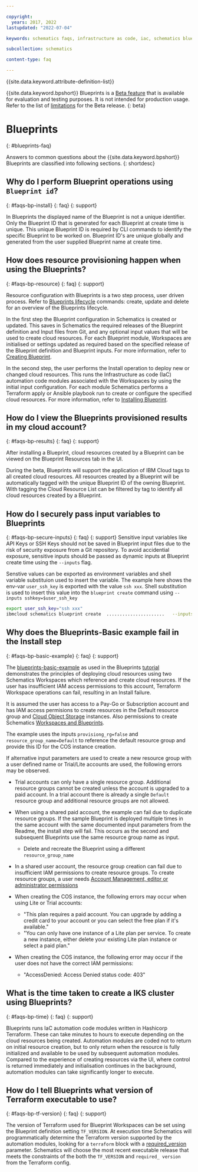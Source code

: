 ```yaml
---

copyright:
  years: 2017, 2022
lastupdated: "2022-07-04"

keywords: schematics faqs, infrastructure as code, iac, schematics blueprints faq, blueprints faq, 

subcollection: schematics

content-type: faq

---
```


{{site.data.keyword.attribute-definition-list}}

{{site.data.keyword.bpshort}} Blueprints is a [Beta feature](/docs/schematics?topic=schematics-bp-beta-limitations) that is available for evaluation and testing purposes. It is not intended for production usage. Refer to the list of [limitations](/docs/schematics?topic=schematics-bp-beta-limitations) for the Beta release.
{: beta}

# Blueprints
{: #blueprints-faq}

Answers to common questions about the {{site.data.keyword.bpshort}} Blueprints are classified into following sections.
{: shortdesc}

## Why do I perform Blueprint operations using `Blueprint id`?
{: #faqs-bp-install}
{: faq}
{: support}

In Blueprints the displayed name of the Blueprint is not a unique identifier. Only the Blueprint ID that is generated for each Blueprint at create time is unique. This unique Blueprint ID is required by CLI commands to identify the specific Blueprint to be worked on. Blueprint ID's are unique globally and generated from the user supplied Blueprint name at create time.  

## How does resource provisioning happen when using the Blueprints?
{: #faqs-bp-resource}
{: faq}
{: support}

Resource configuration with Blueprints is a two step process, user driven process. Refer to [Blueprints lifecycle](https://test.cloud.ibm.com/docs/schematics?topic=schematics-blueprint-lifecycle-cmds) commands: create, update and delete for an overview of the Blueprints lifecycle. 


In the first step the Blueprint configuration in Schematics is created or updated. This saves in Schematics the required releases of the Blueprint definition and Input files from Git, and any optional input values that will be used to create cloud resources. For each Blueprint module, Workspaces are initialised or settings updated as required based on the specified release of the Blueprint definition and Blueprint inputs. For more information, refer to [Creating Blueprint](/docs/schematics?topic=schematics-create-blueprint).


In the second step, the user performs the Install operation to deploy new or changed cloud resources. This runs the Infrastructure as code (IaC) automation code modules associated with the Workspaces by using the initial input configuration. For each module Schematics performs a Terraform apply or Ansible playbook run to create or configure the specified cloud resources. For more information, refer to [Installing Blueprint](/docs/schematics?topic=schematics-install-blueprint).


## How do I view the Blueprints provisioned results in my cloud account?
{: #faqs-bp-results}
{: faq}
{: support}

After installing a Blueprint, cloud resources created by a Blueprint can be viewed on the Blueprint Resources tab in the UI.  

During the beta, Blueprints will support the application of IBM Cloud tags to all created cloud resources. All resources created by a Blueprint will be automatically tagged with the unique Blueprint ID of the owning Blueprint. With tagging the Cloud Resource List can be filtered by tag to identify all cloud resources created by a Blueprint. 

## How do I securely pass input variables to Blueprints
{: #faqs-bp-secure-inputs}
{: faq}
{: support}
Sensitive input variables like API Keys or SSH Keys should not be saved in Blueprint input files due to the risk of security exposure from a Git repository. To avoid accidential exposure, sensitive inputs should be passed as dynamic inputs at Blueprint create time using the `--inputs` flag. 

Senstive values can be exported as environment variables and shell variable substituion used to insert the variable. The example here shows the env-var `user_ssh_key` is exported with the value `ssh xxx`. Shell substitution is used to insert this value into the `blueprint create` command using `--inputs sshkey=$user_ssh_key`

```sh
export user_ssh_key="ssh xxx"
ibmcloud schematics blueprint create  ......................   --inputs sshkey=$user_ssh_key
```


## Why does the Blueprints-Basic example fail in the Install step
{: #faqs-bp-basic-example}
{: faq}
{: support}

The [blueprints-basic-example]() as used in the Blueprints [tutorial](/docs/schematics?topic=schematics-deploy-schematics-blueprint-cli) demonstrates the principles of deploying cloud resources using two Schematics Workspaces which reference and create cloud resources. If the user has insufficient IAM access permissions to this account, Terraform Workspace operations can fail, resulting in an Install failure.   

It is assumed the user has access to a Pay-Go or Subscription account and has IAM access permisions to create resources in the Default resource group and [Cloud Object Storage](https://test.cloud.ibm.com/docs/cloud-object-storage?topic=cloud-object-storage-iam) instances. Also permissions to create Schematics [Workspaces and Blueprints](https://test.cloud.ibm.com/docs/schematics?topic=schematics-access). 

The example uses the inputs `provisiong_rg=false` and `resource_group_name=Default` to reference the default resource group and provide this ID for the COS instance creation. 

If alternative input parameters are used to create a new resource group with a user defined name or Trial/Lite accounts are used, the following errors may be observed. 
 
 - Trial accounts can only have a single resource group. Additional resource groups cannot be created unless the account is upgraded to a paid account. In a trial account there is already a single `Default` resource group and additional resource groups are not allowed.
- When using a shared paid account, the example can fail due to duplicate resource groups. If the sample Blueprint is deployed multiple times in the same account with the same documented input parameters from the Readme, the install step will fail. This occurs as the second and subsequent Blueprints use the same resource group name as input. 
  - Delete and recreate the Blueprint using a different `resource_group_name`

- In a shared user account, the resource group creation can fail due to insufficient IAM permissions to create resource groups. To create resource groups, a user needs [Account Management, editor or administrator permissions](https://cloud.ibm.com/docs/account?topic=account-account-services&interface=ui#account-management-actions-roles) 

- When creating the COS instance, the following errors may occur when using Lite or Trial accounts: 
  - "This plan requires a paid account. You can upgrade by adding a credit card to your account or you can select the free plan if it's available."
  - "You can only have one instance of a Lite plan per service. To create a new instance, either delete your existing Lite plan instance or select a paid plan."
- When creating the COS instance, the following error may occur if the user does not have the correct IAM permissions: 
  - "AccessDenied: Access Denied 	status code: 403"  



## What is the time taken to create a IKS cluster using Blueprints?
{: #faqs-bp-time}
{: faq}
{: support}

Blueprints runs IaC automation code modules written in Hashicorp Terraform. These can take minutes to hours to execute depending on the cloud resources being created. Automation modules are coded not to return on initial resource creation, but to only return when the resource is fully initialized and available to be used by subsequent automation modules. Compared to the experience of creating resources via the UI, where control is returned immediately and initialisation continues in the background, automation modules can take significantly longer to execute. 


## How do I tell Blueprints what version of Terraform executable to use?
{: #faqs-bp-tf-version}
{: faq}
{: support}

The version of Terraform used for Blueprint Workspaces can be set using the Blueprint definition setting `TF_VERSION`. At execution time Schematics will programmatically determine the Terraform version supported by the automation modules, looking for a `terraform` block with a [required_version](https://www.terraform.io/language/settings#specifying-a-required-terraform-version) parameter. Schematics will choose the most recent executable release that meets the constraints of the both the `TF_VERSION` and `required_ version` from the Terraform config.